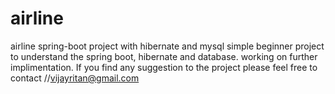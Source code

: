 # airline
airline spring-boot project with hibernate and mysql
simple beginner project to understand the spring boot, hibernate and database.
working on further implimentation.
If you find any suggestion to the project please feel free to contact //vijayritan@gmail.com


